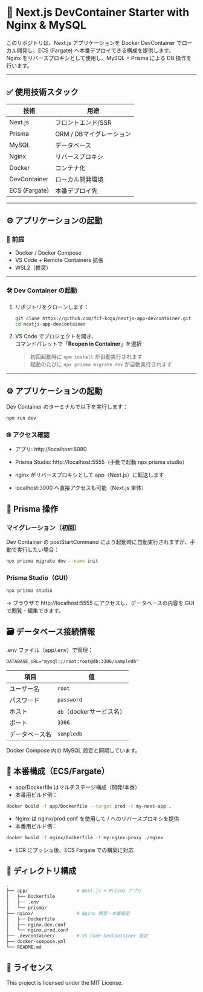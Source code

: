 # 🧱 Next.js DevContainer Starter with Nginx & MySQL

このリポジトリは、Next.js アプリケーションを Docker DevContainer でローカル開発し、ECS (Fargate) へ本番デプロイできる構成を提供します。  
Nginx をリバースプロキシとして使用し、MySQL + Prisma による DB 操作を行います。

---

## ✅ 使用技術スタック

| 技術       | 用途                   |
|------------|------------------------|
| Next.js    | フロントエンド/SSR     |
| Prisma     | ORM / DBマイグレーション |
| MySQL      | データベース           |
| Nginx      | リバースプロキシ       |
| Docker     | コンテナ化             |
| DevContainer | ローカル開発環境     |
| ECS (Fargate) | 本番デプロイ先       |

---

## ⚙️ アプリケーションの起動

### 🔧 前提

- Docker / Docker Compose
- VS Code + Remote Containers 拡張
- WSL2（推奨）

---

### 🛠 Dev Container の起動

1. リポジトリをクローンします：

    ```bash
    git clone https://github.com/fcf-koga/nextjs-app-devcontainer.git
    cd nextjs-app-devcontainer
    ```

2. VS Code でプロジェクトを開き、  
   コマンドパレットで「**Reopen in Container**」を選択

    > 初回起動時に `npm install` が自動実行されます  
    > 起動のたびに `npx prisma migrate dev` が自動実行されます

---

## ⚙️ アプリケーションの起動

Dev Container のターミナルで以下を実行します：

```bash
npm run dev
```

### 🌐 アクセス確認
- アプリ: http://localhost:8080
- Prisma Studio: http://localhost:5555（手動で起動 npx prisma studio）

- nginx がリバースプロキシとして app（Next.js）に転送します
- localhost:3000 へ直接アクセスも可能（Next.js 単体）

## 🧬 Prisma 操作

### マイグレーション（初回）
Dev Container の postStartCommand により起動時に自動実行されますが、手動で実行したい場合：

```bash
npx prisma migrate dev --name init
```

### Prisma Studio（GUI）

```bash
npx prisma studio
```
→ ブラウザで http://localhost:5555 にアクセスし、データベースの内容を GUI で閲覧・編集できます。

## 🗃️ データベース接続情報
.env ファイル（app/.env）で管理：

```env
DATABASE_URL="mysql://root:root@db:3306/sampledb"
```
| 項目      | 値                 |
| ------- | ----------------- |
| ユーザー名   | `root`            |
| パスワード   | `password`        |
| ホスト     | `db`（dockerサービス名） |
| ポート     | `3306`            |
| データベース名 | `sampledb`        |

Docker Compose 内の MySQL 設定と同期しています。

## 🚢 本番構成（ECS/Fargate）
- app/Dockerfile はマルチステージ構成（開発/本番）
- 本番用ビルド例：
```bash
docker build -f app/Dockerfile --target prod -t my-next-app .
```

- Nginx は nginx/prod.conf を使用して / へのリバースプロキシを提供
- 本番用ビルド例：
```bash
docker build -f nginx/Dockerfile -t my-nginx-proxy ./nginx
```

- ECR にプッシュ後、ECS Fargate での構築に対応

## 📁 ディレクトリ構成
```bash
.
├── app/                  # Next.js + Prisma アプリ
│   ├── Dockerfile
│   ├── .env
│   └── prisma/
├── nginx/                # Nginx 開発・本番設定
│   ├── Dockerfile
│   ├── nginx.dev.conf
│   └── nginx.prod.conf
├── .devcontainer/        # VS Code DevContainer 設定
├── docker-compose.yml
└── README.md
```

## 📝 ライセンス
This project is licensed under the MIT License.